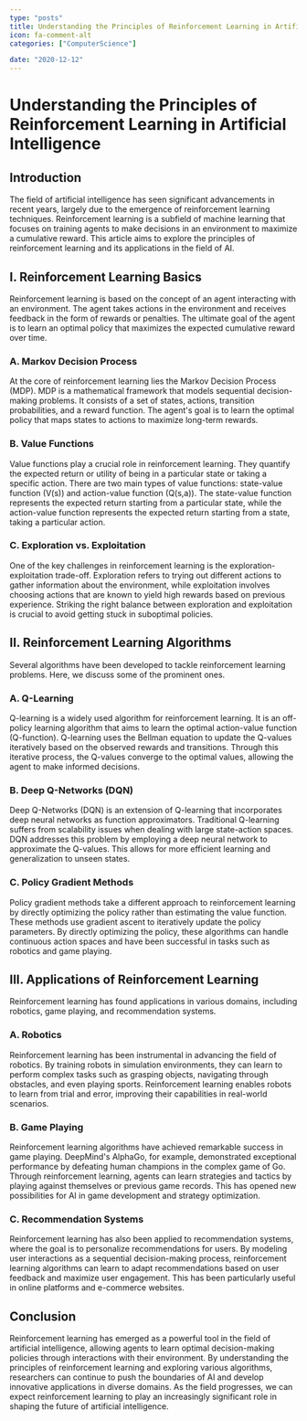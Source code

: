 ```yaml
---
type: "posts"
title: Understanding the Principles of Reinforcement Learning in Artificial Intelligence
icon: fa-comment-alt
categories: ["ComputerScience"]

date: "2020-12-12"
---
```


# Understanding the Principles of Reinforcement Learning in Artificial Intelligence

## Introduction

The field of artificial intelligence has seen significant advancements in recent years, largely due to the emergence of reinforcement learning techniques. Reinforcement learning is a subfield of machine learning that focuses on training agents to make decisions in an environment to maximize a cumulative reward. This article aims to explore the principles of reinforcement learning and its applications in the field of AI.

## I. Reinforcement Learning Basics

Reinforcement learning is based on the concept of an agent interacting with an environment. The agent takes actions in the environment and receives feedback in the form of rewards or penalties. The ultimate goal of the agent is to learn an optimal policy that maximizes the expected cumulative reward over time.

### A. Markov Decision Process

At the core of reinforcement learning lies the Markov Decision Process (MDP). MDP is a mathematical framework that models sequential decision-making problems. It consists of a set of states, actions, transition probabilities, and a reward function. The agent's goal is to learn the optimal policy that maps states to actions to maximize long-term rewards.

### B. Value Functions

Value functions play a crucial role in reinforcement learning. They quantify the expected return or utility of being in a particular state or taking a specific action. There are two main types of value functions: state-value function (V(s)) and action-value function (Q(s,a)). The state-value function represents the expected return starting from a particular state, while the action-value function represents the expected return starting from a state, taking a particular action.

### C. Exploration vs. Exploitation

One of the key challenges in reinforcement learning is the exploration-exploitation trade-off. Exploration refers to trying out different actions to gather information about the environment, while exploitation involves choosing actions that are known to yield high rewards based on previous experience. Striking the right balance between exploration and exploitation is crucial to avoid getting stuck in suboptimal policies.

## II. Reinforcement Learning Algorithms

Several algorithms have been developed to tackle reinforcement learning problems. Here, we discuss some of the prominent ones.

### A. Q-Learning

Q-learning is a widely used algorithm for reinforcement learning. It is an off-policy learning algorithm that aims to learn the optimal action-value function (Q-function). Q-learning uses the Bellman equation to update the Q-values iteratively based on the observed rewards and transitions. Through this iterative process, the Q-values converge to the optimal values, allowing the agent to make informed decisions.

### B. Deep Q-Networks (DQN)

Deep Q-Networks (DQN) is an extension of Q-learning that incorporates deep neural networks as function approximators. Traditional Q-learning suffers from scalability issues when dealing with large state-action spaces. DQN addresses this problem by employing a deep neural network to approximate the Q-values. This allows for more efficient learning and generalization to unseen states.

### C. Policy Gradient Methods

Policy gradient methods take a different approach to reinforcement learning by directly optimizing the policy rather than estimating the value function. These methods use gradient ascent to iteratively update the policy parameters. By directly optimizing the policy, these algorithms can handle continuous action spaces and have been successful in tasks such as robotics and game playing.

## III. Applications of Reinforcement Learning

Reinforcement learning has found applications in various domains, including robotics, game playing, and recommendation systems.

### A. Robotics

Reinforcement learning has been instrumental in advancing the field of robotics. By training robots in simulation environments, they can learn to perform complex tasks such as grasping objects, navigating through obstacles, and even playing sports. Reinforcement learning enables robots to learn from trial and error, improving their capabilities in real-world scenarios.

### B. Game Playing

Reinforcement learning algorithms have achieved remarkable success in game playing. DeepMind's AlphaGo, for example, demonstrated exceptional performance by defeating human champions in the complex game of Go. Through reinforcement learning, agents can learn strategies and tactics by playing against themselves or previous game records. This has opened new possibilities for AI in game development and strategy optimization.

### C. Recommendation Systems

Reinforcement learning has also been applied to recommendation systems, where the goal is to personalize recommendations for users. By modeling user interactions as a sequential decision-making process, reinforcement learning algorithms can learn to adapt recommendations based on user feedback and maximize user engagement. This has been particularly useful in online platforms and e-commerce websites.

## Conclusion

Reinforcement learning has emerged as a powerful tool in the field of artificial intelligence, allowing agents to learn optimal decision-making policies through interactions with their environment. By understanding the principles of reinforcement learning and exploring various algorithms, researchers can continue to push the boundaries of AI and develop innovative applications in diverse domains. As the field progresses, we can expect reinforcement learning to play an increasingly significant role in shaping the future of artificial intelligence.
